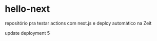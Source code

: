 # hello-next
repositório pra testar actions com next.js e deploy automático na Zeit

update deployment 5
